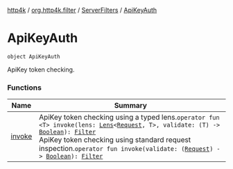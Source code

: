 [http4k](../../../index.md) / [org.http4k.filter](../../index.md) / [ServerFilters](../index.md) / [ApiKeyAuth](./index.md)

# ApiKeyAuth

`object ApiKeyAuth`

ApiKey token checking.

### Functions

| Name | Summary |
|---|---|
| [invoke](invoke.md) | ApiKey token checking using a typed lens.`operator fun <T> invoke(lens: `[`Lens`](../../../org.http4k.lens/-lens/index.md)`<`[`Request`](../../../org.http4k.core/-request/index.md)`, T>, validate: (T) -> `[`Boolean`](https://kotlinlang.org/api/latest/jvm/stdlib/kotlin/-boolean/index.html)`): `[`Filter`](../../../org.http4k.core/-filter/index.md)<br>ApiKey token checking using standard request inspection.`operator fun invoke(validate: (`[`Request`](../../../org.http4k.core/-request/index.md)`) -> `[`Boolean`](https://kotlinlang.org/api/latest/jvm/stdlib/kotlin/-boolean/index.html)`): `[`Filter`](../../../org.http4k.core/-filter/index.md) |
